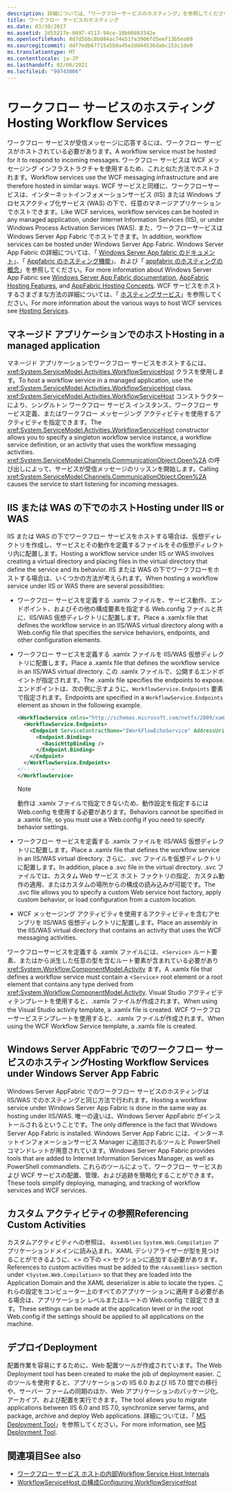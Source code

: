 ```yaml
---
description: 詳細については、「ワークフローサービスのホスティング」を参照してください。
title: ワークフロー サービスのホスティング
ms.date: 03/30/2017
ms.assetid: 2d55217e-8697-4113-94ce-10b60863342e
ms.openlocfilehash: 8d7d5bbc8b084ac74e51fe3906fd5eef13b5ea09
ms.sourcegitcommit: ddf7edb67715a5b9a45e3dd44536dabc153c1de0
ms.translationtype: MT
ms.contentlocale: ja-JP
ms.lasthandoff: 02/06/2021
ms.locfileid: "99743006"
---
```

# <a name="hosting-workflow-services"></a><span data-ttu-id="ece45-103">ワークフロー サービスのホスティング</span><span class="sxs-lookup"><span data-stu-id="ece45-103">Hosting Workflow Services</span></span>

<span data-ttu-id="ece45-104">ワークフロー サービスが受信メッセージに応答するには、ワークフロー サービスがホストされている必要があります。</span><span class="sxs-lookup"><span data-stu-id="ece45-104">A workflow service must be hosted for it to respond to incoming messages.</span></span> <span data-ttu-id="ece45-105">ワークフロー サービスは WCF メッセージング インフラストラクチャを使用するため、これと似た方法でホストされます。</span><span class="sxs-lookup"><span data-stu-id="ece45-105">Workflow services use the WCF messaging infrastructure and are therefore hosted in similar ways.</span></span> <span data-ttu-id="ece45-106">WCF サービスと同様に、ワークフローサービスは、インターネットインフォメーションサービス (IIS) または Windows プロセスアクティブ化サービス (WAS) の下で、任意のマネージアプリケーションでホストできます。</span><span class="sxs-lookup"><span data-stu-id="ece45-106">Like WCF services, workflow services can be hosted in any managed application, under Internet Information Services (IIS), or under Windows Process Activation Services (WAS).</span></span> <span data-ttu-id="ece45-107">また、ワークフローサービスは Windows Server App Fabric でホストできます。</span><span class="sxs-lookup"><span data-stu-id="ece45-107">In addition, workflow services can be hosted under Windows Server App Fabric.</span></span> <span data-ttu-id="ece45-108">Windows Server App Fabric の詳細については、「 [Windows Server App fabric のドキュメント](/previous-versions/appfabric/ff384253(v=azure.10))」、「 [Appfabric のホスティング機能](/previous-versions/appfabric/ee677189(v=azure.10))」、および「 [appfabric のホスティングの概念](/previous-versions/appfabric/ee677371(v=azure.10))」を参照してください。</span><span class="sxs-lookup"><span data-stu-id="ece45-108">For more information about Windows Server App Fabric see [Windows Server App Fabric documentation](/previous-versions/appfabric/ff384253(v=azure.10)), [AppFabric Hosting Features](/previous-versions/appfabric/ee677189(v=azure.10)), and [AppFabric Hosting Concepts](/previous-versions/appfabric/ee677371(v=azure.10)).</span></span> <span data-ttu-id="ece45-109">WCF サービスをホストするさまざまな方法の詳細については、「 [ホスティングサービス](../hosting-services.md)」を参照してください。</span><span class="sxs-lookup"><span data-stu-id="ece45-109">For more information about the various ways to host WCF services see [Hosting Services](../hosting-services.md).</span></span>

## <a name="hosting-in-a-managed-application"></a><span data-ttu-id="ece45-110">マネージド アプリケーションでのホスト</span><span class="sxs-lookup"><span data-stu-id="ece45-110">Hosting in a managed application</span></span>

 <span data-ttu-id="ece45-111">マネージド アプリケーションでワークフロー サービスをホストするには、<xref:System.ServiceModel.Activities.WorkflowServiceHost> クラスを使用します。</span><span class="sxs-lookup"><span data-stu-id="ece45-111">To host a workflow service in a managed application, use the <xref:System.ServiceModel.Activities.WorkflowServiceHost> class.</span></span> <span data-ttu-id="ece45-112"><xref:System.ServiceModel.Activities.WorkflowServiceHost> コンストラクターにより、シングルトン ワークフロー サービス インスタンス、ワークフロー サービス定義、またはワークフロー メッセージング アクティビティを使用するアクティビティを指定できます。</span><span class="sxs-lookup"><span data-stu-id="ece45-112">The <xref:System.ServiceModel.Activities.WorkflowServiceHost> constructor allows you to specify a singleton workflow service instance, a workflow service definition, or an activity that uses the workflow messaging activities.</span></span> <span data-ttu-id="ece45-113"><xref:System.ServiceModel.Channels.CommunicationObject.Open%2A> の呼び出しによって、サービスが受信メッセージのリッスンを開始します。</span><span class="sxs-lookup"><span data-stu-id="ece45-113">Calling <xref:System.ServiceModel.Channels.CommunicationObject.Open%2A> causes the service to start listening for incoming messages.</span></span>

## <a name="hosting-under-iis-or-was"></a><span data-ttu-id="ece45-114">IIS または WAS の下でのホスト</span><span class="sxs-lookup"><span data-stu-id="ece45-114">Hosting under IIS or WAS</span></span>

 <span data-ttu-id="ece45-115">IIS または WAS の下でワークフロー サービスをホストする場合は、仮想ディレクトリを作成し、サービスとその動作を定義するファイルをその仮想ディレクトリ内に配置します。</span><span class="sxs-lookup"><span data-stu-id="ece45-115">Hosting a workflow service under IIS or WAS involves creating a virtual directory and placing files in the virtual directory that define the service and its behavior.</span></span> <span data-ttu-id="ece45-116">IIS または WAS の下でワークフローをホストする場合は、いくつかの方法が考えられます。</span><span class="sxs-lookup"><span data-stu-id="ece45-116">When hosting a workflow service under IIS or WAS there are several possibilities:</span></span>

- <span data-ttu-id="ece45-117">ワークフロー サービスを定義する .xamlx ファイルを、サービス動作、エンドポイント、およびその他の構成要素を指定する Web.config ファイルと共に、IIS/WAS 仮想ディレクトリに配置します。</span><span class="sxs-lookup"><span data-stu-id="ece45-117">Place a .xamlx file that defines the workflow service in an IIS/WAS virtual directory along with a Web.config file that specifies the service behaviors, endpoints, and other configuration elements.</span></span>

- <span data-ttu-id="ece45-118">ワークフロー サービスを定義する .xamlx ファイルを IIS/WAS 仮想ディレクトリに配置します。</span><span class="sxs-lookup"><span data-stu-id="ece45-118">Place a .xamlx file that defines the workflow service in an IIS/WAS virtual directory.</span></span> <span data-ttu-id="ece45-119">この .xamlx ファイルで、公開するエンドポイントが指定されます。</span><span class="sxs-lookup"><span data-stu-id="ece45-119">The .xamlx file specifies the endpoints to expose.</span></span> <span data-ttu-id="ece45-120">エンドポイントは、次の例に示すように、`WorkflowService.Endpoints` 要素で指定されます。</span><span class="sxs-lookup"><span data-stu-id="ece45-120">Endpoints are specified in a `WorkflowService.Endpoints` element as shown in the following example.</span></span>

    ```xml
    <WorkflowService xmlns="http://schemas.microsoft.com/netfx/2009/xaml/servicemodel"  xmlns:p1="http://schemas.microsoft.com/netfx/2009/xaml/activities" xmlns:sad="clr-namespace:System.Activities.Debugger;assembly=System.Activities" xmlns:x="http://schemas.microsoft.com/winfx/2006/xaml">
      <WorkflowService.Endpoints>
        <Endpoint ServiceContractName="IWorkFlowEchoService" AddressUri="">
          <Endpoint.Binding>
            <BasicHttpBinding />
          </Endpoint.Binding>
        </Endpoint>
      </WorkflowService.Endpoints>
    <!-- ... -->
    </WorkflowService>
    ```

    > [!NOTE]
    > <span data-ttu-id="ece45-121">動作は .xamlx ファイルで指定できないため、動作設定を指定するには Web.config を使用する必要があります。</span><span class="sxs-lookup"><span data-stu-id="ece45-121">Behaviors cannot be specified in a .xamlx file, so you must use a Web.config if you need to specify behavior settings.</span></span>

- <span data-ttu-id="ece45-122">ワークフロー サービスを定義する .xamlx ファイルを IIS/WAS 仮想ディレクトリに配置します。</span><span class="sxs-lookup"><span data-stu-id="ece45-122">Place a .xamlx file that defines the workflow service in an IIS/WAS virtual directory.</span></span> <span data-ttu-id="ece45-123">さらに、.svc ファイルを仮想ディレクトリに配置します。</span><span class="sxs-lookup"><span data-stu-id="ece45-123">In addition, place a .svc file in the virtual directory.</span></span> <span data-ttu-id="ece45-124">.svc ファイルでは、カスタム Web サービス ホスト ファクトリの指定、カスタム動作の適用、またはカスタムの場所からの構成の読み込みが可能です。</span><span class="sxs-lookup"><span data-stu-id="ece45-124">The .svc file allows you to specify a custom Web service host factory, apply custom behavior, or load configuration from a custom location.</span></span>

- <span data-ttu-id="ece45-125">WCF メッセージング アクティビティを使用するアクティビティを含むアセンブリを IIS/WAS 仮想ディレクトリに配置します。</span><span class="sxs-lookup"><span data-stu-id="ece45-125">Place an assembly in the IIS/WAS virtual directory that contains an activity that uses the WCF messaging activities.</span></span>

 <span data-ttu-id="ece45-126">ワークフローサービスを定義する .xamlx ファイルには、<`Service`> ルート要素、またはから派生した任意の型を含むルート要素が含まれている必要があり <xref:System.Workflow.ComponentModel.Activity> ます。</span><span class="sxs-lookup"><span data-stu-id="ece45-126">A .xamlx file that defines a workflow service must contain a <`Service`> root element or a root element that contains any type derived from <xref:System.Workflow.ComponentModel.Activity>.</span></span> <span data-ttu-id="ece45-127">Visual Studio アクティビティテンプレートを使用すると、.xamlx ファイルが作成されます。</span><span class="sxs-lookup"><span data-stu-id="ece45-127">When using the Visual Studio activity template, a .xamlx file is created.</span></span> <span data-ttu-id="ece45-128">WCF ワークフローサービステンプレートを使用すると、.xamlx ファイルが作成されます。</span><span class="sxs-lookup"><span data-stu-id="ece45-128">When using the WCF Workflow Service template, a .xamlx file is created.</span></span>

## <a name="hosting-workflow-services-under-windows-server-app-fabric"></a><span data-ttu-id="ece45-129">Windows Server AppFabric でのワークフロー サービスのホスティング</span><span class="sxs-lookup"><span data-stu-id="ece45-129">Hosting Workflow Services under Windows Server App Fabric</span></span>

 <span data-ttu-id="ece45-130">Windows Server AppFabric でのワークフロー サービスのホスティングは IIS/WAS でのホスティングと同じ方法で行われます。</span><span class="sxs-lookup"><span data-stu-id="ece45-130">Hosting a workflow service under Windows Server App Fabric is done in the same way as hosting under IIS/WAS.</span></span> <span data-ttu-id="ece45-131">唯一の違いは、Windows Server AppFabric がインストールされるということです。</span><span class="sxs-lookup"><span data-stu-id="ece45-131">The only difference is the fact that Windows Server App Fabric is installed.</span></span> <span data-ttu-id="ece45-132">Windows Server App Fabric には、インターネットインフォメーションサービス Manager に追加されるツールと PowerShell コマンドレットが用意されています。</span><span class="sxs-lookup"><span data-stu-id="ece45-132">Windows Server App Fabric provides tools that are added to Internet Information Services Manager, as well as PowerShell commandlets.</span></span> <span data-ttu-id="ece45-133">これらのツールによって、ワークフロー サービスおよび WCF サービスの配置、管理、および追跡を簡略化することができます。</span><span class="sxs-lookup"><span data-stu-id="ece45-133">These tools simplify deploying, managing, and tracking of workflow services and WCF services.</span></span>

## <a name="referencing-custom-activities"></a><span data-ttu-id="ece45-134">カスタム アクティビティの参照</span><span class="sxs-lookup"><span data-stu-id="ece45-134">Referencing Custom Activities</span></span>

 <span data-ttu-id="ece45-135">カスタムアクティビティへの参照は、 `Assemblies` `System.Web.Compilation` アプリケーションドメインに読み込まれ、XAML デシリアライザーが型を見つけることができるように、<> の下の <> セクションに追加する必要があります。</span><span class="sxs-lookup"><span data-stu-id="ece45-135">References to custom activities must be added to the <`Assemblies`> section under <`System.Web.Compilation`> so that they are loaded into the Application Domain and the XAML deserializer is able to locate the types.</span></span> <span data-ttu-id="ece45-136">これらの設定をコンピューター上のすべてのアプリケーションに適用する必要がある場合は、アプリケーション レベルまたはルートの Web.config で設定できます。</span><span class="sxs-lookup"><span data-stu-id="ece45-136">These settings can be made at the application level or in the root Web.config if the settings should be applied to all applications on the machine.</span></span>

## <a name="deployment"></a><span data-ttu-id="ece45-137">デプロイ</span><span class="sxs-lookup"><span data-stu-id="ece45-137">Deployment</span></span>

 <span data-ttu-id="ece45-138">配置作業を容易にするために、Web 配置ツールが作成されています。</span><span class="sxs-lookup"><span data-stu-id="ece45-138">The Web Deployment tool has been created to make the job of deployment easier.</span></span> <span data-ttu-id="ece45-139">このツールを使用すると、アプリケーションの IIS 6.0 および IIS 7.0 間での移行や、サーバー ファームの同期のほか、Web アプリケーションのパッケージ化、アーカイブ、および配置を実行できます。</span><span class="sxs-lookup"><span data-stu-id="ece45-139">The tool allows you to migrate applications between IIS 6.0 and IIS 7.0, synchronize server farms, and package, archive and deploy Web applications.</span></span> <span data-ttu-id="ece45-140">詳細については、「 [MS Deployment Tool](https://go.microsoft.com/fwlink/?LinkId=178690)」を参照してください。</span><span class="sxs-lookup"><span data-stu-id="ece45-140">For more information, see [MS Deployment Tool](https://go.microsoft.com/fwlink/?LinkId=178690).</span></span>

## <a name="see-also"></a><span data-ttu-id="ece45-141">関連項目</span><span class="sxs-lookup"><span data-stu-id="ece45-141">See also</span></span>

- [<span data-ttu-id="ece45-142">ワークフロー サービス ホストの内部</span><span class="sxs-lookup"><span data-stu-id="ece45-142">Workflow Service Host Internals</span></span>](workflow-service-host-internals.md)
- [<span data-ttu-id="ece45-143">WorkflowServiceHost の構成</span><span class="sxs-lookup"><span data-stu-id="ece45-143">Configuring WorkflowServiceHost</span></span>](configuring-workflowservicehost.md)
